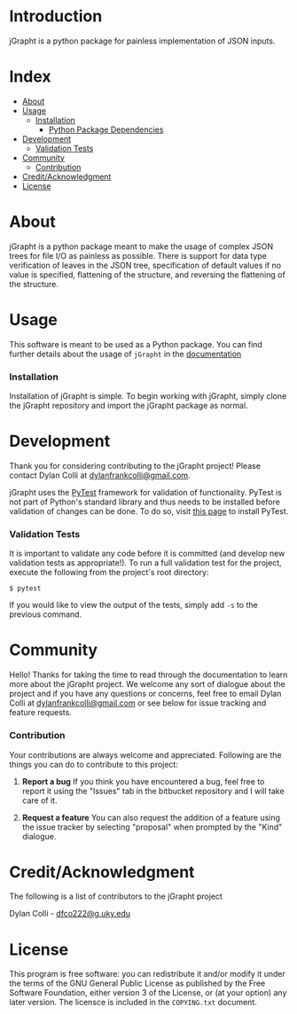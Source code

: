 # Introduction
jGrapht is a python package for painless implementation of JSON inputs.

# Index

- [About](#about)
- [Usage](#usage)
  - [Installation](#installation)
    - [Python Package Dependencies](#python-package-dependencies)
- [Development](#development)
  - [Validation Tests](#validation-tests)
- [Community](#community)
  - [Contribution](#contribution)
- [Credit/Acknowledgment](#creditacknowledgment)
- [License](#license)

# About
jGrapht is a python package meant to make the usage of complex JSON trees for file I/O as painless as possible. There is support for data type verification of leaves in the JSON tree, specification of default values if no value is specified, flattening of the structure, and reversing the flattening of the structure.

# Usage
This software is meant to be used as a Python package. You can find further details about the usage of `jGrapht` in the [documentation](docs/usage/usage.md)

### Installation
Installation of jGrapht is simple. To begin working with jGrapht, simply clone the jGrapht repository and import the jGrapht package as normal.

# Development
Thank you for considering contributing to the jGrapht project! Please contact Dylan Colli at dylanfrankcolli@gmail.com.

jGrapht uses the [PyTest](https://docs.pytest.org/en/latest/index.html) framework for validation of functionality. PyTest is not part of Python's standard library and thus needs to be installed before validation of changes can be done. To do so, visit [this page](https://docs.pytest.org/en/latest/getting-started.html) to install PyTest.

### Validation Tests
It is important to validate any code before it is committed (and develop new validation tests as appropriate!). To run a full validation test for the project, execute the following from the project's root directory:
```
$ pytest
```

If you would like to view the output of the tests, simply add `-s` to the previous command.

# Community

Hello! Thanks for taking the time to read through the documentation to learn more about the jGrapht project. We welcome any sort of dialogue about the project and if you have any questions or concerns, feel free to email Dylan Colli at dylanfrankcolli@gmail.com or see below for issue tracking and feature requests.

### Contribution

Your contributions are always welcome and appreciated. Following are the things you can do to contribute to this project:

1. **Report a bug**
If you think you have encountered a bug, feel free to report it using the "Issues" tab in the bitbucket repository and I will take care of it.

2. **Request a feature**
You can also request the addition of a feature using the issue tracker by selecting "proposal" when prompted by the "Kind" dialogue.

# Credit/Acknowledgment
The following is a list of contributors to the jGrapht project

Dylan Colli - dfco222@g.uky.edu<br/>

# License
This program is free software: you can redistribute it and/or modify it under the terms of the GNU General Public License as published by the Free Software Foundation, either version 3 of the License, or (at your option) any later version. The licensce is included in the `COPYING.txt` document.

